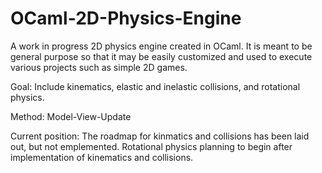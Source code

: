 # OCaml-2D-Physics-Engine
A work in progress 2D physics engine created in OCaml. It is meant to be general purpose so that it may be easily customized and used to execute various projects such as simple 2D games. 

Goal: Include kinematics, elastic and inelastic collisions, and rotational physics. 

Method: Model-View-Update

Current position: The roadmap for kinmatics and collisions has been laid out, but not emplemented. Rotational physics planning to begin after implementation of kinematics and collisions. 
